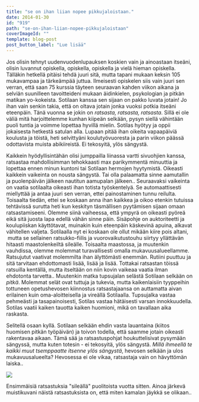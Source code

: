 ```yaml
---
title: "se on ihan liian nopee pikkujaloistaan."
date: 2014-01-30
id: "919"
path: "se-on-ihan-liian-nopee-pikkujaloistaan"
coverImageId: ""
template: blog-post
post_button_label: "Lue lisää"
---
```


Jos olisin tehnyt uudenvuodenlupauksen koskien vain ja ainoastaan itseäni, olisin luvannut opiskella, opiskella, opiskella ja vielä hieman opiskella. Tälläkin hetkellä pitäisi tehdä juuri sitä, mutta tapani mukaan keksin 105 mukavampaa ja tärkeämpää juttua. Ilmeisesti opiskelen siis vain juuri sen verran, että saan 75 kurssia täyteen seuraavan kahden viikon aikana ja selviän suunilleen tavoitteideni mukaan äidinkielen, psykologian ja pitkän matikan yo-kokeista. Sotilaan kanssa sen sijaan on pakko luvata jotain! Jo ihan vain senkin takia, että on oltava jotain jonka vuoksi potkia itseäni eteenpäin. Tänä vuonna se jokin on _ratsasta, ratsasta, ratsasta_. Sillä ei ole väliä mitä harjoittelemme kunhan kiipeän selkään, pysyn siellä vähintään puoli tuntia ja voimme lopettaa hyvillä mielin. Sotilas hyötyy ja oppii jokaisesta hetkestä satulan alla. Lupaan pitää ihan oikeita vapaapäiviä koulusta ja töistä, heti selvittyäni koulutyövuoresta ja parin viikon päässä odottavista muista abikiireistä. Ei tekosyitä, ylös sängystä.

Kaikkein hyödyllisintähän olisi jumppailla liinassa vartti sivuohjien kanssa, ratsastaa mahdollisimman tehokkaasti max parikymmentä minuuttia ja lopettaa ennen minun kuntoni tai Sotilaan hermojen hyytymistä. Oikeasti kaikkein vaikeinta on nousta sängystä. Tai olla palaamatta sinne aamutallin ja puolenpäivän jälkeen nautitun aamupalan jälkeen.. Seuraavaksi vaikeinta on vaatia sotilaalta oikeasti ihan totista työskentelyä. Se automaattisesti miellyttää ja antaa juuri sen verran, ettei painostaminen tunnu reilulta. Toisaalta tiedän, ettei se koskaan anna ihan kaikkea ja oikoo etenkin tutuissa tehtävissä surutta heti kun keskityn täsmällisen pyytämisen sijaan omaan ratsastamiseeni. Olemme siinä vaiheessa, että ympyrä on oikeasti pyöreä eikä sitä juosta lapa edellä vähän sinne päin. Sisäpohje on auktoriteetti ja koulupiiskan käyttötavat, muinakin kuin eteenpäin käskevinä apuina, alkavat vähitellen valjeta. Sotilaalla nyt ei koskaan ole ollut mikään kiire pois altani,  mutta se sellainen ratsukko-fiilis ja vuorovaikutustouhu siirtyy yllättävän hitaasti maastolenkeiltä sileälle. Toisaalta maastossa, ja muutenkin vauhdissa, olemme molemmat turavallisesti omalla mukavuusalueellamme. Ratsujutut vaativat molemmilta ihan älyttömästi enemmän. Rutiini puuttuu ja sitä tarvitaan ehdottomasti lisää, lisää ja lisää. Tottakai ratsastan töissä ratsuilla kentällä, mutta itseltään on niin kovin vaikeaa vaatia ilman ehdotonta tarvetta.. Muutenkin matka tupsujalan selästä Sotilaan selkään on _pitkä_. Molemmat selät ovat tuttuja ja tukevia, mutta kaikenlaisiin tyyppeihin tottuneen opetushevosen kiinnostus ratsastajaansa on auttamatta aivan erilainen kuin oma-aloitteisella ja vireällä Sotilaalla. Tupsujalka vastaa pehmeästi ja tasapainoisesti, Sotilas vastaa hätäisesti varsan innokkuudella. Sotilas vaatii kaiken tauotta kaiken huomioni, mikä on tavallaan aika raskasta.

Selitellä osaan kyllä. Sotilaan selkään ehdin vasta lauantaina (kiitos huomisen pitkän työpäivän) ja toivon todella, että saamme jotain oikeasti rakentavaa aikaan. Tämä sää ja ratsastuspohjat houkuttelisivat pysymään sängyssä, mutta kuten totesin - ei tekosyitä, ylös sängystä. _Millä ihmeellä te kaikki muut tsemppaatte itsenne ylös sängystä_, hevosen selkään ja ulos mukavuusalueelta? Hevosessa ei ole vikaa, ratsastaja vain on hävyttömän laiska..

[![](/images/IMG_0336.jpg)](http://1.bp.blogspot.com/-itFS49Orqzo/Uuq0o-tIp6I/AAAAAAAAH5A/_-UOVIhGeW8/s1600/IMG_0336.jpg)

Ensimmäisiä ratsastuksia "sileällä" puolitoista vuotta sitten. Ainoa järkevä muistikuvani näistä ratsastuksista on, että miten kamalan jäykkä se olikaan..
